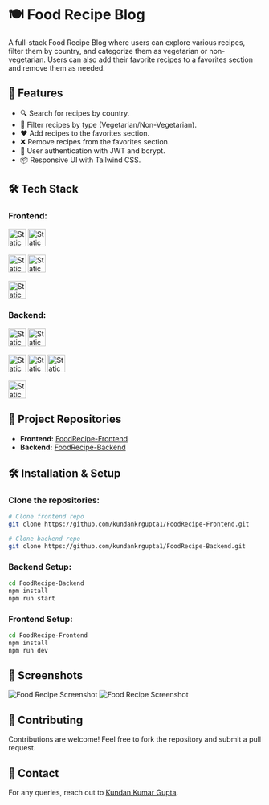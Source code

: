 # 🍽️ Food Recipe Blog

A full-stack Food Recipe Blog where users can explore various recipes, filter them by country, and categorize them as vegetarian or non-vegetarian. Users can also add their favorite recipes to a favorites section and remove them as needed.

## 🚀 Features

- 🔍 Search for recipes by country.
- 🥗 Filter recipes by type (Vegetarian/Non-Vegetarian).
- ❤️ Add recipes to the favorites section.
- ❌ Remove recipes from the favorites section.
- 🔐 User authentication with JWT and bcrypt.
- 📦 Responsive UI with Tailwind CSS.

## 🛠️ Tech Stack

### Frontend:
<p align="left">
  <img alt="Static Badge" src="https://img.shields.io/badge/REACT%20JS-61DAFB?style=for-the-badge&logo=react&logoColor=black" height="35">
  <img alt="Static Badge" src="https://img.shields.io/badge/TAILWIND-06B6D4?style=for-the-badge&logo=tailwind%20css&logoColor=black" height="35">
</p>
<p align="left">
  <img alt="Static Badge" src="https://img.shields.io/badge/JAVASCRIPTS-F7DF1E?style=for-the-badge&logo=javascript&logoColor=black" height="35">
  <img alt="Static Badge" src="https://img.shields.io/badge/CSS3-1572B6?style=for-the-badge&logo=css3" height="35">
</p>
<p align="left">
  <img alt="Static Badge" src="https://img.shields.io/badge/HTML5-E34F26?style=for-the-badge&logo=html5&logoColor=white" height="35">
</p>

### Backend:
<p>
<img alt="Static Badge" src="https://img.shields.io/badge/NODE.JS-339933?style=for-the-badge&logo=node.js&logoColor=white" height="35">
<img alt="Static Badge" src="https://img.shields.io/badge/express-000000?style=for-the-badge&logo=express" height="35">
</p>
<p>
<img alt="Static Badge" src="https://img.shields.io/badge/MongoDB-47A248?style=for-the-badge&logo=mongodb&logoColor=white" height="35">
<img alt="Static Badge" src="https://img.shields.io/badge/mongoose-880000?style=for-the-badge&logo=mongoose&logoColor=white" height="35">
<img alt="Static Badge" src="https://img.shields.io/badge/bcrypt-4A90E2?style=for-the-badge&logo=lock&logoColor=white" height="35">

</p>
<p>
<img alt="Static Badge" src="https://img.shields.io/badge/jsonwebtoken-000000?style=for-the-badge&logo=json&logoColor=white" height="35">

</p>

## 📂 Project Repositories

- **Frontend:** [FoodRecipe-Frontend](https://github.com/kundankrgupta1/FoodRecipe-Frontend)
- **Backend:** [FoodRecipe-Backend](https://github.com/kundankrgupta1/FoodRecipe-Backend)

## 🛠️ Installation & Setup

### Clone the repositories:
```sh
# Clone frontend repo
git clone https://github.com/kundankrgupta1/FoodRecipe-Frontend.git

# Clone backend repo
git clone https://github.com/kundankrgupta1/FoodRecipe-Backend.git
```

### Backend Setup:
```sh
cd FoodRecipe-Backend
npm install
npm run start
```

### Frontend Setup:
```sh
cd FoodRecipe-Frontend
npm install
npm run dev
```

## 📸 Screenshots

![Food Recipe Screenshot](https://i.ibb.co/JwSW6wYS/desktop.png)
![Food Recipe Screenshot](https://i.ibb.co/rGmXgrP4/mobile.png)


## 🤝 Contributing
Contributions are welcome! Feel free to fork the repository and submit a pull request.

## 📧 Contact
For any queries, reach out to [Kundan Kumar Gupta](https://github.com/kundankrgupta1).

